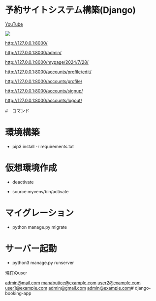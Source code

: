 # 予約サイトシステム構築(Django)

[YouTube](https://www.youtube.com/watch?v=Zu-cAgp7Hzw&list=PLoSZs76tLtJi7P0S4MN1tLNPB5TYD1gOt)

[![](https://res.cloudinary.com/dhaciqd0v/image/upload/v1659354209/LINE/Frame_277_gpyyuv.png)](https://www.youtube.com/watch?v=Zu-cAgp7Hzw&list=PLoSZs76tLtJi7P0S4MN1tLNPB5TYD1gOt)


http://127.0.0.1:8000/


http://127.0.0.1:8000/admin/

http://127.0.0.1:8000/mypage/2024/7/28/

http://127.0.0.1:8000/accounts/profile/edit/

http://127.0.0.1:8000/accounts/profile/

http://127.0.0.1:8000/accounts/signup/

http://127.0.0.1:8000/accounts/logout/

#　コマンド

# 環境構築

* pip3 install -r requirements.txt



# 仮想環境作成

* deactivate

* source myvenv/bin/activate

# マイグレーション

* python manage.py migrate

# サーバー起動

* python3 manage.py runserver

現在のuser

admin@mail.com
	manabutice@example.com
	user2@example.com
	user1@example.com
	admin@gmail.com
	admin@example.com# django-booking-app
